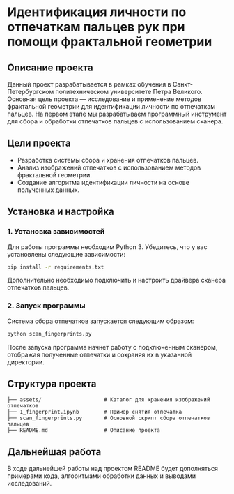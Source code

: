 # Идентификация личности по отпечаткам пальцев рук при помощи фрактальной геометрии

## Описание проекта
Данный проект разрабатывается в рамках обучения в Санкт-Петербургском политехническом университете Петра Великого. Основная цель проекта — исследование и применение методов фрактальной геометрии для идентификации личности по отпечаткам пальцев. На первом этапе мы разрабатываем программный инструмент для сбора и обработки отпечатков пальцев с использованием сканера.

## Цели проекта
- Разработка системы сбора и хранения отпечатков пальцев.
- Анализ изображений отпечатков с использованием методов фрактальной геометрии.
- Создание алгоритма идентификации личности на основе полученных данных.

## Установка и настройка
### 1. Установка зависимостей
Для работы программы необходим Python 3. Убедитесь, что у вас установлены следующие зависимости:

```sh
pip install -r requirements.txt
```

Дополнительно необходимо подключить и настроить драйвера сканера отпечатков пальцев.

### 2. Запуск программы
Система сбора отпечатков запускается следующим образом:

```sh
python scan_fingerprints.py
```

После запуска программа начнет работу с подключенным сканером, отображая полученные отпечатки и сохраняя их в указанной директории.

## Структура проекта
```
├── assets/                    # Каталог для хранения изображений отпечатков
├── 1_fingerprint.ipynb        # Пример снятия отпечатка
├── scan_fingerprints.py       # Основной скрипт сбора отпечатков пальцев
├── README.md                  # Описание проекта
```

## Дальнейшая работа
В ходе дальнейшей работы над проектом README будет дополняться примерами кода, алгоритмами обработки данных и выводами исследований.

